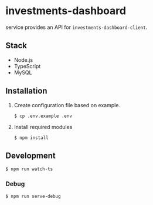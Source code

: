 # investments-dashboard

service provides an API for `investments-dashboard-client`.

## Stack

- Node.js
- TypeScript
- MySQL

## Installation

1. Create configuration file based on example.

   ```
   $ cp .env.example .env
   ```

2. Install required modules

   ```
   $ npm install
   ```

## Development

```
$ npm run watch-ts
```

### Debug

```
$ npm run serve-debug
```
